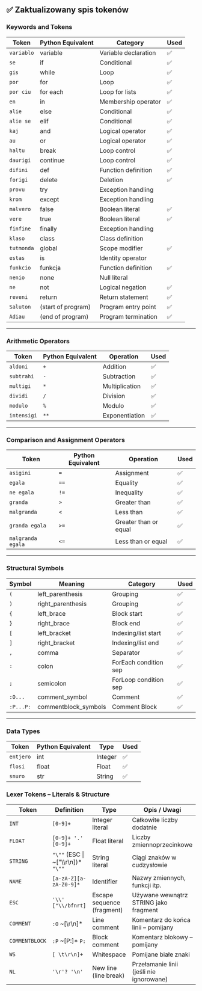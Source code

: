 ## ✅ Zaktualizowany spis tokenów

### Keywords and Tokens

| Token        | Python Equivalent  | Category               | Used |
|--------------|--------------------|------------------------|--------|
| `variablo`   | variable           | Variable declaration   | ✅     |
| `se`         | if                 | Conditional            | ✅     |
| `gis`        | while              | Loop                   | ✅     |
| `por`        | for                | Loop                   | ✅     |
| `por ciu`    | for each           | Loop for lists         | ✅     |
| `en`         | in                 | Membership operator    | ✅     |
| `alie`       | else               | Conditional            | ✅     |
| `alie se`    | elif               | Conditional            | ✅     |
| `kaj`        | and                | Logical operator       | ✅     |
| `au`         | or                 | Logical operator       | ✅     |
| `haltu`      | break              | Loop control           | ✅     |
| `daurigi`    | continue           | Loop control           | ✅     |
| `difini`     | def                | Function definition    | ✅     |
| `forigi`     | delete             | Deletion               | ✅     |
| `provu`      | try                | Exception handling     |        |
| `krom`       | except             | Exception handling     |        |
| `malvero`    | false              | Boolean literal        | ✅     |
| `vere`       | true               | Boolean literal        | ✅     |
| `finfine`    | finally            | Exception handling     |        |
| `klaso`      | class              | Class definition       |        |
| `tutmonda`   | global             | Scope modifier         | ✅     |
| `estas`      | is                 | Identity operator      |        |
| `funkcio`    | funkcja            | Function definition    | ✅     |
| `nenio`      | none               | Null literal           |        |
| `ne`         | not                | Logical negation       | ✅     |
| `reveni`     | return             | Return statement       | ✅     |
| `Saluton`    | (start of program) | Program entry point    | ✅     |
| `Adiau`      | (end of program)   | Program termination    | ✅     |

---

### Arithmetic Operators

| Token        | Python Equivalent | Operation         | Used |
|--------------|-------------------|-------------------|--------|
| `aldoni`     | `+`               | Addition          | ✅     |
| `subtrahi`   | `-`               | Subtraction       | ✅     |
| `multigi`    | `*`               | Multiplication    | ✅     |
| `dividi`     | `/`               | Division          | ✅     |
| `modulo`     | `%`               | Modulo            | ✅     |
| `intensigi`  | `**`              | Exponentiation    | ✅     |

---

### Comparison and Assignment Operators

| Token              | Python Equivalent | Operation              | Used |
|--------------------|-------------------|------------------------|--------|
| `asigini`          | `=`               | Assignment             | ✅     |
| `egala`            | `==`              | Equality               | ✅     |
| `ne egala`         | `!=`              | Inequality             | ✅     |
| `granda`           | `>`               | Greater than           | ✅     |
| `malgranda`        | `<`               | Less than              | ✅     |
| `granda egala`     | `>=`              | Greater than or equal  | ✅     |
| `malgranda egala`  | `<=`              | Less than or equal     | ✅     |

---

### Structural Symbols

| Symbol   | Meaning              | Category               | Used |
|----------|----------------------|------------------------|--------|
| `(`      | left_parenthesis     | Grouping               | ✅     |
| `)`      | right_parenthesis    | Grouping               | ✅     |
| `{`      | left_brace           | Block start            | ✅     |
| `}`      | right_brace          | Block end              | ✅     |
| `[`      | left_bracket         | Indexing/list start    | ✅     |
| `]`      | right_bracket        | Indexing/list end      | ✅     |
| `,`      | comma                | Separator              | ✅     |
| `:`      | colon                | ForEach condition sep  | ✅     |
| `;`      | semicolon            | ForLoop condition sep  | ✅     |
| `:O...`  | comment_symbol       | Comment                | ✅     |
| `:P...P:`| commentblock_symbols | Comment Block          | ✅     |

---

### Data Types

| Token     | Python Equivalent | Type        | Used |
|-----------|-------------------|-------------|--------|
| `entjero` | int               | Integer     | ✅     |
| `flosi`   | float             | Float       | ✅     |
| `snuro`   | str               | String      | ✅     |

### Lexer Tokens – Literals & Structure

| Token          | Definition                           | Type                      | Opis / Uwagi                            |
|----------------|--------------------------------------|---------------------------|-----------------------------------------|
| `INT`          | `[0-9]+`                             | Integer literal           | Całkowite liczby dodatnie               |
| `FLOAT`        | `[0-9]+ '.' [0-9]+`                  | Float literal             | Liczby zmiennoprzecinkowe               |
| `STRING`       | `"\""` (ESC \| ~["\\\r\n])* `"\""`   | String literal            | Ciągi znaków w cudzysłowie              |
| `NAME`         | `[a-zA-Z][a-zA-Z0-9]*`               | Identifier                | Nazwy zmiennych, funkcji itp.           |
| `ESC`          | `'\\' ["\\/bfnrt]`                   | Escape sequence (fragment)| Używane wewnątrz STRING jako fragment   |
| `COMMENT`      | `:O` ~[\r\n]*                        | Line comment              | Komentarz do końca linii – pomijany     |
| `COMMENTBLOCK` | `:P` ~[P:]* `P:`                     | Block comment             | Komentarz blokowy – pomijany            |
| `WS`           | `[ \t\r\n]+`                         | Whitespace                | Pomijane białe znaki                    |
| `NL`           | `'\r'? '\n'`                         | New line (line break)     | Przełamanie linii (jeśli nie ignorowane)|
